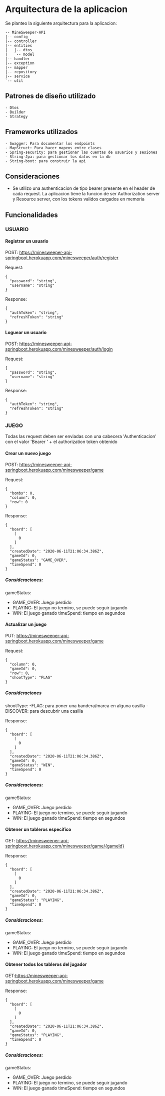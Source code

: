 # Arquitectura de la aplicacion

Se planteo la siguiente arquitectura para la aplicacion:

	-- MineSweeper-API
    |-- config
    |-- controller
    |-- entities
    |   |-- dtos
    |   `-- model
    |-- handler
    |-- exception
    |-- mapper
    |-- repository
    |-- service
    `-- util

## Patrones de diseño utilizado

	- Dtos
	- Builder
	- Strategy

## Frameworks utilizados
	- Swagger: Para documentar los endpoints
	- MapStruct: Para hacer mapeos entre clases
	- Spring-security: para gestionar las cuentas de usuarios y sesiones
	- String-Jpa: para gestionar los datos en la db
	- String-boot: para construir la api

## Consideraciones

- Se utilizo una authenticacion de tipo bearer presente en el header de cada request. La aplicacion tiene la funcion de ser Authorization server y Resource server, con los tokens validos cargados en memoria

## Funcionalidades

### USUARIO

#### Registrar un usuario

POST: https://minesweeper-api-springboot.herokuapp.com/minesweeper/auth/register

Request:

```
{
  "password": "string",
  "username": "string"
}
```

Response:

```
{
  "authToken": "string",
  "refreshToken": "string"
}
```

#### Loguear un usuario

POST: https://minesweeper-api-springboot.herokuapp.com/minesweeper/auth/login

Request:

```
{
  "password": "string",
  "username": "string"
}
```

Response:

```
{
  "authToken": "string",
  "refreshToken": "string"
}
```

### JUEGO

Todas las request deben ser enviadas con una cabecera 'Authenticacion' con el valor 'Bearer ' + el authorization token obtenido

#### Crear un nuevo juego

POST: https://minesweeper-api-springboot.herokuapp.com/minesweeper/game

Request:

```
{
  "bombs": 0,
  "column": 0,
  "row": 0
}
```

Response:

```
{
  "board": [
    [
      0
    ]
  ],
  "createdDate": "2020-06-11T21:06:34.386Z",
  "gameId": 0,
  "gameStatus": "GAME_OVER",
  "timeSpend": 0
}
```
##### Consideraciones:
gameStatus: 
 - GAME_OVER: Juego perdido
 - PLAYING: El juego no termino, se puede seguir jugando
 - WIN: El juego ganado
timeSpend: tiempo en segundos

#### Actualizar un juego

PUT: https://minesweeper-api-springboot.herokuapp.com/minesweeper/game

Request:

```
{
  "column": 0,
  "gameId": 0,
  "row": 0,
  "shootType": "FLAG"
}
```
##### Consideraciones

shootType:
	-FLAG: para poner una bandera/marca en alguna casilla
	-DISCOVER: para descubrir una casilla

Response:

```
{
  "board": [
    [
      0
    ]
  ],
  "createdDate": "2020-06-11T21:06:34.386Z",
  "gameId": 0,
  "gameStatus": "WIN",
  "timeSpend": 0
}
```

##### Consideraciones:
gameStatus: 
 - GAME_OVER: Juego perdido
 - PLAYING: El juego no termino, se puede seguir jugando
 - WIN: El juego ganado
timeSpend: tiempo en segundos

#### Obtener un tableros especifico

GET: https://minesweeper-api-springboot.herokuapp.com/minesweeper/game/{gameId}

Response:

```
{
  "board": [
    [
      0
    ]
  ],
  "createdDate": "2020-06-11T21:06:34.386Z",
  "gameId": 0,
  "gameStatus": "PLAYING",
  "timeSpend": 0
}
```

##### Consideraciones:
gameStatus: 
 - GAME_OVER: Juego perdido
 - PLAYING: El juego no termino, se puede seguir jugando
 - WIN: El juego ganado
timeSpend: tiempo en segundos

#### Obtener todos los tableros del jugador

GET:https://minesweeper-api-springboot.herokuapp.com/minesweeper/game

Response:

```
{
  "board": [
    [
      0
    ]
  ],
  "createdDate": "2020-06-11T21:06:34.386Z",
  "gameId": 0,
  "gameStatus": "PLAYING",
  "timeSpend": 0
}
```

##### Consideraciones:
gameStatus: 
 - GAME_OVER: Juego perdido
 - PLAYING: El juego no termino, se puede seguir jugando
 - WIN: El juego ganado
timeSpend: tiempo en segundos
